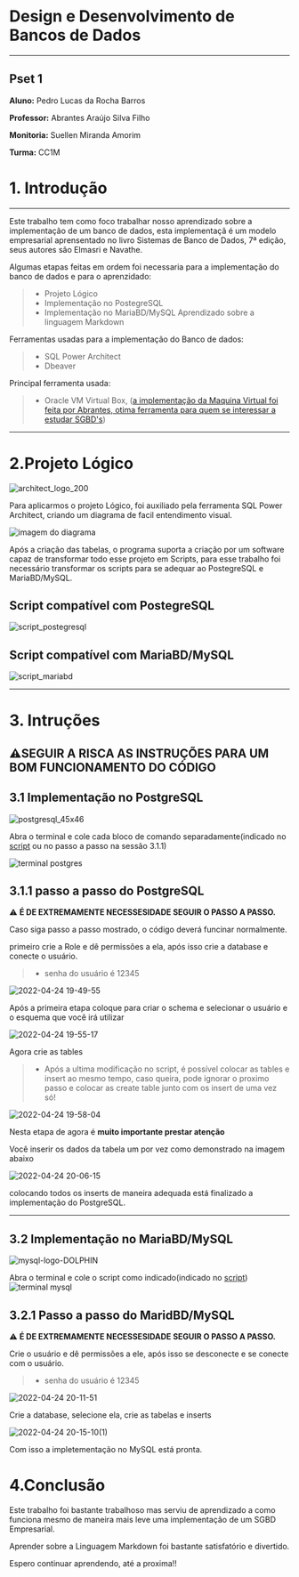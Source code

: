 
# Design e Desenvolvimento de Bancos de Dados

---
## Pset 1
 
**Aluno:** Pedro Lucas da Rocha Barros

**Professor:** Abrantes Araújo Silva Filho

**Monitoria:** Suellen Miranda Amorim

**Turma:** CC1M

# 1. Introdução
---
Este trabalho tem como foco trabalhar nosso aprendizado sobre a implementação de um banco de dados, esta implementaçã é um modelo empresarial aprensentado no livro Sistemas de Banco de Dados, 7ª edição, seus autores são Elmasri e Navathe.

Algumas etapas feitas em ordem foi necessaria para a implementação do banco de dados e para o aprenzidado:

>* Projeto Lógico
>* Implementação no PostegreSQL
>* Implementação no MariaBD/MySQL
    Aprendizado sobre a linguagem Markdown

Ferramentas usadas para a implementação do Banco de dados:

>* SQL Power Architect
>* Dbeaver
>
Principal ferramenta usada:
>* Oracle VM Virtual Box, ([a implementação da Maquina Virtual foi feita por Abrantes, otima ferramenta para quem se 
interessar a estudar SGBD's](https://www.computacaoraiz.com.br/2022/03/17/maquina-virtual-para-o-estudo-de-sistemas-de-gerenciamento-de-bancos-de-dados-db-server))

---

# 2.Projeto Lógico
![architect_logo_200](https://user-images.githubusercontent.com/103005263/164912854-5e659333-8c6f-4123-bdb7-a2d51d738514.png)

Para aplicarmos o projeto Lógico, foi auxiliado pela ferramenta SQL Power Architect, criando um diagrama de facil entendimento visual.

![imagem do diagrama](https://user-images.githubusercontent.com/103005263/164913374-03a43dcd-71fe-458f-bc89-60f370e86bfc.png)

Após a criação das tabelas, o programa suporta a criação por um software capaz de transformar todo esse projeto em Scripts, para esse trabalho foi necessário transformar os scripts para se adequar ao PostegreSQL e MariaBD/MySQL.

## Script compatível com PostegreSQL 

![script_postegresql](https://user-images.githubusercontent.com/103005263/164913946-6fdf5507-e6bd-46d6-8db9-1de92f16522e.gif)

## Script compatível com MariaBD/MySQL

![script_mariabd](https://user-images.githubusercontent.com/103005263/164914272-efe052d8-3893-44ca-9ec3-f3036adca789.gif)

---

# 3. Intruções

## ⚠️**SEGUIR A RISCA AS INSTRUÇÕES PARA UM BOM FUNCIONAMENTO DO CÓDIGO**

## 3.1 Implementação no PostgreSQL

![postgresql_45x46](https://user-images.githubusercontent.com/103005263/164914562-35af90a6-aac4-4cc4-bba9-bcba1fd4eede.png)

Abra o terminal e cole cada bloco de comando separadamente(indicado no [script](https://github.com/PedroRoch/uvv_bd_1_cc1m/blob/main/PSet1/PostgreSQLScript.sql) ou no passo a passo na sessão 3.1.1)

![terminal postgres](https://user-images.githubusercontent.com/103005263/164915807-2b51b0d6-5c92-4c9f-b6e0-80d2d8f32f61.png)

## 3.1.1 passo a passo do PostgreSQL

⚠️ **É DE EXTREMAMENTE NECESSESIDADE SEGUIR O PASSO A PASSO.**

Caso siga passo a passo mostrado, o código deverá funcinar normalmente.

primeiro crie a Role e dê permissões a ela, após isso crie a database e conecte o usuário.
>* senha do usuário é 12345

![2022-04-24 19-49-55](https://user-images.githubusercontent.com/103005263/165000115-8b0e9cf9-2a07-44ea-a254-4ca324344b0a.gif)

Após a primeira etapa coloque para criar o schema e selecionar o usuário e o esquema que você irá utilizar 

![2022-04-24 19-55-17](https://user-images.githubusercontent.com/103005263/165000182-2fe30341-0a83-44d7-beae-f8cf9ec54eb5.gif)

Agora crie as tables

>* Após a ultima modificação no script, é possível colocar as tables e insert ao mesmo tempo, caso queira, pode ignorar o proximo passo e colocar as create table junto com os insert de uma vez só!

![2022-04-24 19-58-04](https://user-images.githubusercontent.com/103005263/165000243-f89cc64d-4996-478f-8c03-dd02a722c516.gif)

Nesta etapa de agora é **muito importante prestar atenção**

Você inserir os dados da tabela um por vez como demonstrado na imagem abaixo

![2022-04-24 20-06-15](https://user-images.githubusercontent.com/103005263/165000478-bf8aa2bb-7d57-42f7-ae40-3caf808630e5.gif)

colocando todos os inserts de maneira adequada está finalizado a implementação do PostgreSQL.

---

## 3.2 Implementação no MariaBD/MySQL
![mysql-logo-DOLPHIN](https://user-images.githubusercontent.com/103005263/164915964-3faf96aa-ced2-4d8f-b7e7-d9ec11383f3d.png)

Abra o terminal e cole o script como indicado(indicado no [script](https://github.com/PedroRoch/uvv_bd_1_cc1m/blob/main/PSet1/MySQLScript.sql))
![terminal mysql](https://user-images.githubusercontent.com/103005263/164915850-d1365b86-e081-4595-a715-3afeddde3c3c.png)

## 3.2.1 Passo a passo do MaridBD/MySQL

⚠️ **É DE EXTREMAMENTE NECESSESIDADE SEGUIR O PASSO A PASSO.**

Crie o usuário e dê permissões a ele, após isso se desconecte e se conecte com o usuário.
>* senha do usuário é 12345

![2022-04-24 20-11-51](https://user-images.githubusercontent.com/103005263/165000631-4a3b8eed-26b2-437a-ac79-290c284c3324.gif)

Crie a database, selecione ela, crie as tabelas e inserts

![2022-04-24 20-15-10(1)](https://user-images.githubusercontent.com/103005263/165000774-43bd4b6d-59c3-4cfa-ad3f-0b4da3db76dd.gif)

Com isso a impletementação no MySQL está pronta.

# 4.Conclusão

Este trabalho foi bastante trabalhoso mas serviu de aprendizado a como funciona mesmo de maneira mais leve uma implementação de um SGBD Empresarial. 

Aprender sobre a Linguagem Markdown foi bastante satisfatório e divertido.

Espero continuar aprendendo, até a proxima!!

